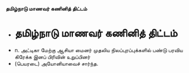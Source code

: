 **தமிழ்நாடு மாணவர் கணினித் திட்டம்**
- # தமிழ்நாடு மாணவர் கணினித் திட்டம்
- n. அட்டிகா மேற்கு ஆசியா மைனர் முதலிய நிலப்புரப்புக்களில் பண்டு பரவிய கிரேக்க இனப் பிரிவின் உறுப்பினர்
- (பெயரடை) அயோனியாவைச் சார்ந்த.


